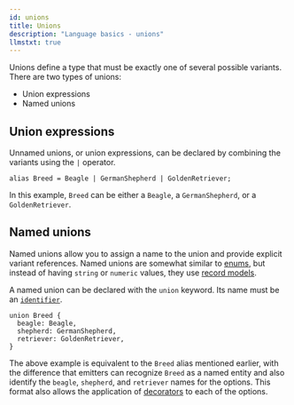 ```yaml
---
id: unions
title: Unions
description: "Language basics - unions"
llmstxt: true
---
```


Unions define a type that must be exactly one of several possible variants. There are two types of unions:

- Union expressions
- Named unions

## Union expressions

Unnamed unions, or union expressions, can be declared by combining the variants using the `|` operator.

```typespec
alias Breed = Beagle | GermanShepherd | GoldenRetriever;
```

In this example, `Breed` can be either a `Beagle`, a `GermanShepherd`, or a `GoldenRetriever`.

## Named unions

Named unions allow you to assign a name to the union and provide explicit variant references. Named unions are somewhat similar to [enums](./enums.md), but instead of having `string` or `numeric` values, they use [record models](./models.md).

A named union can be declared with the `union` keyword. Its name must be an [`identifier`](./identifiers.md).

```typespec
union Breed {
  beagle: Beagle,
  shepherd: GermanShepherd,
  retriever: GoldenRetriever,
}
```

The above example is equivalent to the `Breed` alias mentioned earlier, with the difference that emitters can recognize `Breed` as a named entity and also identify the `beagle`, `shepherd`, and `retriever` names for the options. This format also allows the application of [decorators](./decorators.md) to each of the options.
